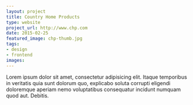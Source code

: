 ```yaml
---
layout: project
title: Country Home Products
type: website
project_url: http://www.chp.com
date: 2015-02-25
featured_image: chp-thumb.jpg
tags:
- design
- frontend
images:
---
```


Lorem ipsum dolor sit amet, consectetur adipisicing elit. Itaque temporibus in veritatis quia sunt dolorum quo, explicabo soluta corrupti eligendi doloremque aperiam nemo voluptatibus consequatur incidunt numquam quod aut. Debitis.
